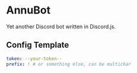 # AnnuBot
Yet another Discord bot written in Discord.js.

## Config Template
```yml
token: --your-token--
prefix: ! # or something else, can be multichar
```